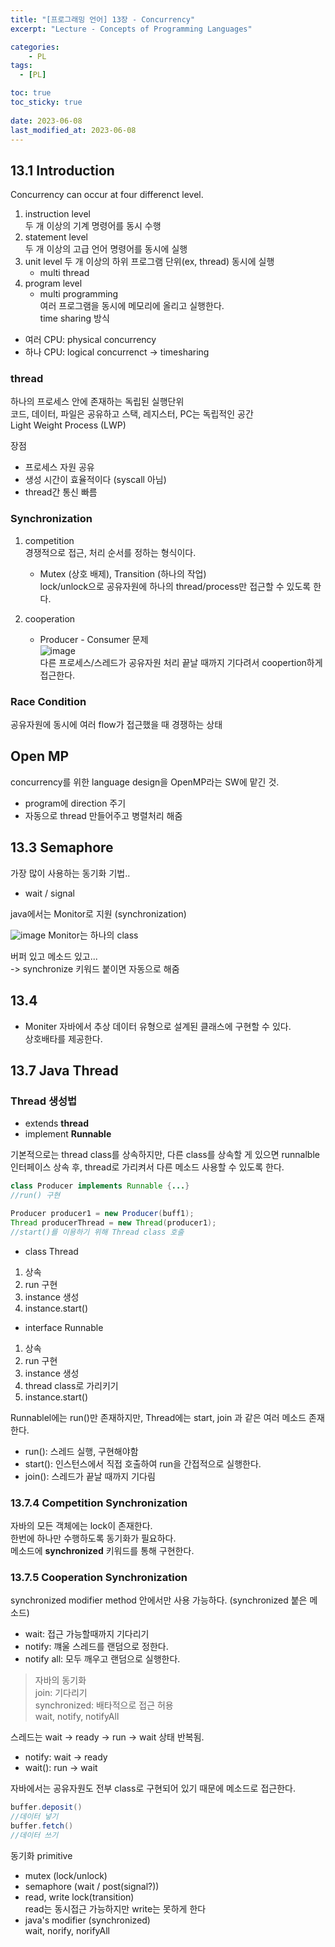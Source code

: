 ```yaml
---
title: "[프로그래밍 언어] 13장 - Concurrency"
excerpt: "Lecture - Concepts of Programming Languages"

categories:
    - PL
tags:
  - [PL]

toc: true
toc_sticky: true
 
date: 2023-06-08
last_modified_at: 2023-06-08
---
```


## 13.1 Introduction
Concurrency can occur at four differenct level.  
1. instruction level    
    두 개 이상의 기계 명령어를 동시 수행
2. statement level  
    두 개 이상의 고급 언어 명령어를 동시에 실행
3. unit level
    두 개 이상의 하위 프로그램 단위(ex, thread) 동시에 실행
    - multi thread
4. program level  
    - multi programming     
        여러 프로그램을 동시에 메모리에 올리고 실행한다.  
        time sharing 방식

- 여러 CPU: physical concurrency
- 하나 CPU: logical concurrenct -> timesharing

### thread
하나의 프로세스 안에 존재하는 독립된 실행단위   
코드, 데이터, 파일은 공유하고 스택, 레지스터, PC는 독립적인 공간  
Light Weight Process (LWP)  

장점
- 프로세스 자원 공유
- 생성 시간이 효율적이다 (syscall 아님)
- thread간 통신 빠름

### Synchronization
1. competition  
    경쟁적으로 접근, 처리 순서를 정하는 형식이다.   
    - Mutex (상호 배제), Transition (하나의 작업)  
        lock/unlock으로 공유자원에 하나의 thread/process만 접근할 수 있도록 한다.  

2. cooperation  
    - Producer - Consumer 문제  
        ![image](https://github.com/ssoxong/ssoxong.github.io/assets/112956015/65c736a1-ecbc-4d67-bca2-827b1d8238f5)  
        다른 프로세스/스레드가 공유자원 처리 끝날 때까지 기다려서 coopertion하게 접근한다. 


### Race Condition
공유자원에 동시에 여러 flow가 접근했을 때 경쟁하는 상태

## Open MP
concurrency를 위한 language design을 OpenMP라는 SW에 맡긴 것.  
- program에 direction 주기  
- 자동으로 thread 만들어주고 병렬처리 해줌


## 13.3 Semaphore
가장 많이 사용하는 동기화 기법..  
- wait / signal  

java에서는 Monitor로 지원 (synchronization)  

![image](https://github.com/ssoxong/ssoxong.github.io/assets/112956015/e853dfe9-7817-42a8-b9f8-e052ff804065)
Monitor는 하나의 class

버퍼 있고 메소드 있고...   
-> synchronize 키워드 붙이면 자동으로 해줌


## 13.4
- Moniter
자바에서 추상 데이터 유형으로 설계된 클래스에 구현할 수 있다.  
상호배타를 제공한다.

## 13.7 Java Thread
### Thread 생성법
- extends **thread**
- implement **Runnable**  

기본적으로는 thread class를 상속하지만, 다른 class를 상속할 게 있으면 runnalble 인터페이스 상속 후, thread로 가리켜서 다른 메소드 사용할 수 있도록 한다. 

```java
class Producer implements Runnable {...}
//run() 구현

Producer producer1 = new Producer(buff1);
Thread producerThread = new Thread(producer1);
//start()를 이용하기 위해 Thread class 호출
```

- class Thread
1. 상속
2. run 구현
3. instance 생성
4. instance.start()

- interface Runnable
1. 상속
2. run 구현
3. instance 생성
4. thread class로 가리키기
5. instance.start()

Runnablel에는 run()만 존재하지만, Thread에는 start, join 과 같은 여러 메소드 존재한다. 

- run(): 스레드 실행, 구현해야함
- start(): 인스턴스에서 직접 호출하여 run을 간접적으로 실행한다. 
- join(): 스레드가 끝날 때까지 기다림

### 13.7.4 Competition Synchronization
자바의 모든 객체에는 lock이 존재한다.  
한번에 하나만 수행하도록 동기화가 필요하다.  
메소드에 **synchronized** 키워드를 통해 구현한다.

### 13.7.5 Cooperation Synchronization
synchronized modifier method 안에서만 사용 가능하다. (synchronized 붙은 메소드)
- wait: 접근 가능할때까지 기다리기
- notify: 꺠울 스레드를 랜덤으로 정한다.
- notify all: 모두 깨우고 랜덤으로 실행한다.

> 자바의 동기화  
join: 기다리기  
synchronized: 배타적으로 접근 허용  
wait, notify, notifyAll  

스레드는 wait -> ready -> run -> wait 상태 반복됨.  
- notify: wait -> ready
- wait(): run -> wait

자바에서는 공유자원도 전부 class로 구현되어 있기 때문에 메소드로 접근한다.  
```java
buffer.deposit()
//데이터 넣기 
buffer.fetch()
//데이터 쓰기
```

동기화 primitive  
- mutex (lock/unlock)
- semaphore (wait / post(signal?))
- read, write lock(transition)  
    read는 동시접근 가능하지만 write는 못하게 한다
- java's modifier (synchronized)  
    wait, norify, norifyAll